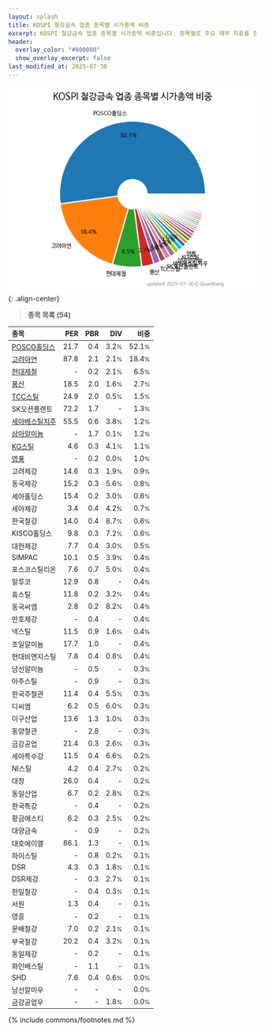 ```yaml
---
layout: splash
title: KOSPI 철강금속 업종 종목별 시가총액 비중
excerpt: KOSPI 철강금속 업종 종목별 시가총액 비중입니다. 종목별로 주요 재무 지표를 함께 표시합니다.
header:
  overlay_color: "#800000"
  show_overlay_excerpt: false
last_modified_at: 2025-07-30
---
```



![KOSPI 철강금속 업종 종목별 시가총액 비중](/stats/sector/images/kospi_업종_철강금속_종목.png){: .align-center}


> **종목 목록 (54)**<a id="list"></a>

| **종목** | **PER** | **PBR** | **DIV** | **비중** |
| :------- | ------: | ------: | ------: | -------: |
| [POSCO홀딩스](/005490/) | 21.7 | 0.4 | 3.2<small>%</small> | 52.1<small>%</small> |
| [고려아연](/010130/) | 87.8 | 2.1 | 2.1<small>%</small> | 18.4<small>%</small> |
| [현대제철](/004020/) | - | 0.2 | 2.1<small>%</small> | 6.5<small>%</small> |
| [풍산](/103140/) | 18.5 | 2.0 | 1.6<small>%</small> | 2.7<small>%</small> |
| [TCC스틸](/002710/) | 24.9 | 2.0 | 0.5<small>%</small> | 1.5<small>%</small> |
| SK오션플랜트 | 72.2 | 1.7 | - | 1.3<small>%</small> |
| [세아베스틸지주](/001430/) | 55.5 | 0.6 | 3.8<small>%</small> | 1.2<small>%</small> |
| [삼아알미늄](/006110/) | - | 1.7 | 0.1<small>%</small> | 1.2<small>%</small> |
| [KG스틸](/016380/) | 4.6 | 0.3 | 4.1<small>%</small> | 1.1<small>%</small> |
| [영풍](/000670/) | - | 0.2 | 0.0<small>%</small> | 1.0<small>%</small> |
| 고려제강 | 14.6 | 0.3 | 1.9<small>%</small> | 0.9<small>%</small> |
| 동국제강 | 15.2 | 0.3 | 5.6<small>%</small> | 0.8<small>%</small> |
| 세아홀딩스 | 15.4 | 0.2 | 3.0<small>%</small> | 0.8<small>%</small> |
| 세아제강 | 3.4 | 0.4 | 4.2<small>%</small> | 0.7<small>%</small> |
| 한국철강 | 14.0 | 0.4 | 8.7<small>%</small> | 0.6<small>%</small> |
| KISCO홀딩스 | 9.8 | 0.3 | 7.2<small>%</small> | 0.6<small>%</small> |
| 대한제강 | 7.7 | 0.4 | 3.0<small>%</small> | 0.5<small>%</small> |
| SIMPAC | 10.1 | 0.5 | 3.9<small>%</small> | 0.4<small>%</small> |
| 포스코스틸리온 | 7.6 | 0.7 | 5.0<small>%</small> | 0.4<small>%</small> |
| 알루코 | 12.9 | 0.8 | - | 0.4<small>%</small> |
| 휴스틸 | 11.8 | 0.2 | 3.2<small>%</small> | 0.4<small>%</small> |
| 동국씨엠 | 2.8 | 0.2 | 8.2<small>%</small> | 0.4<small>%</small> |
| 만호제강 | - | 0.4 | - | 0.4<small>%</small> |
| 넥스틸 | 11.5 | 0.9 | 1.6<small>%</small> | 0.4<small>%</small> |
| 조일알미늄 | 17.7 | 1.0 | - | 0.4<small>%</small> |
| 현대비앤지스틸 | 7.8 | 0.4 | 0.8<small>%</small> | 0.4<small>%</small> |
| 남선알미늄 | - | 0.5 | - | 0.3<small>%</small> |
| 아주스틸 | - | 0.9 | - | 0.3<small>%</small> |
| 한국주철관 | 11.4 | 0.4 | 5.5<small>%</small> | 0.3<small>%</small> |
| 디씨엠 | 6.2 | 0.5 | 6.0<small>%</small> | 0.3<small>%</small> |
| 이구산업 | 13.6 | 1.3 | 1.0<small>%</small> | 0.3<small>%</small> |
| 동양철관 | - | 2.8 | - | 0.3<small>%</small> |
| 금강공업 | 21.4 | 0.3 | 2.6<small>%</small> | 0.3<small>%</small> |
| 세아특수강 | 11.5 | 0.4 | 6.6<small>%</small> | 0.2<small>%</small> |
| NI스틸 | 4.2 | 0.4 | 2.7<small>%</small> | 0.2<small>%</small> |
| 대창 | 26.0 | 0.4 | - | 0.2<small>%</small> |
| 동일산업 | 6.7 | 0.2 | 2.8<small>%</small> | 0.2<small>%</small> |
| 한국특강 | - | 0.4 | - | 0.2<small>%</small> |
| 황금에스티 | 6.2 | 0.3 | 2.5<small>%</small> | 0.2<small>%</small> |
| 대양금속 | - | 0.9 | - | 0.2<small>%</small> |
| 대호에이엘 | 86.1 | 1.3 | - | 0.1<small>%</small> |
| 하이스틸 | - | 0.8 | 0.2<small>%</small> | 0.1<small>%</small> |
| DSR | 4.3 | 0.3 | 1.8<small>%</small> | 0.1<small>%</small> |
| DSR제강 | - | 0.3 | 2.7<small>%</small> | 0.1<small>%</small> |
| 한일철강 | - | 0.4 | 0.3<small>%</small> | 0.1<small>%</small> |
| 서원 | 1.3 | 0.4 | - | 0.1<small>%</small> |
| 영흥 | - | 0.2 | - | 0.1<small>%</small> |
| 문배철강 | 7.0 | 0.2 | 2.1<small>%</small> | 0.1<small>%</small> |
| 부국철강 | 20.2 | 0.4 | 3.2<small>%</small> | 0.1<small>%</small> |
| 동일제강 | - | 0.2 | - | 0.1<small>%</small> |
| 화인베스틸 | - | 1.1 | - | 0.1<small>%</small> |
| SHD | 7.6 | 0.4 | 0.6<small>%</small> | 0.0<small>%</small> |
| 남선알미우 | - | - | - | 0.0<small>%</small> |
| 금강공업우 | - | - | 1.8<small>%</small> | 0.0<small>%</small> |

{% include commons/footnotes.md %}